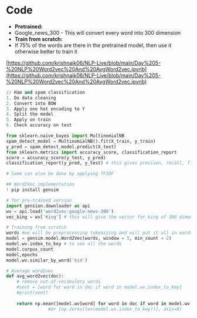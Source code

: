 # Code

* **Pretrained:**
* Google\_news\_300 - This will convert every word into 300 dimension
* **Train from scratch:**
* If 75% of the words are there in the pretrained model, then use it otherwise better to train it

[https://github.com/krishnaik06/NLP-Live/blob/main/Day%205-%20NLP%20Word2vec%20And%20AvgWord2vec.ipynb](https://github.com/krishnaik06/NLP-Live/blob/main/Day%205-%20NLP%20Word2vec%20And%20AvgWord2vec.ipynb)

```python
// Ham and spam classification
1. Do data cleaning
2. Convert into BOW
3. Apply one hot encoding to Y
4. Split the model
5. Apply on train
6. Check accuracy on test

from sklearn.naive_bayes import MultinomialNB
spam_detect_model = MultinomialNB().fit(X_train, y_train)
y_pred = spam_detect_model.predict(X_text)
from sklearn.metrics import accuracy_score, classification_report
score = accuracy_score(y_test, y_pred)
classification_report(y_pred, y_test) # this gives precison, recall, f1 for all the classes

# Same can also be done by applying TFIDF

## Word2Vec implementation
! pip install gensim

# for pre-trained version
import gension.downloader as api
wv = api.load('word2vec-google-news-300')
vec_king = wv['King'] # this will give the vector for king of 300 dimension

# Training from scratch
words #we will be preprocessing tokenizing and will put it all in words, words is list of list of sentences
model = gensim.model.Word2Vec(words, window = 5, min_count = 2)
model.wv.index_to_key # to see all the words
model.corpus_count
model,epochs
model.wv.similar_by_word('kid')

# Average word2vec
def avg_word2vec(doc):
    # remove out-of-vocabulary words
    #sent = [word for word in doc if word in model.wv.index_to_key]
    #print(sent)
    
    return np.mean([model.wv[word] for word in doc if word in model.wv.index_to_key],axis=0)
                #or [np.zeros(len(model.wv.index_to_key))], axis=0)





```
